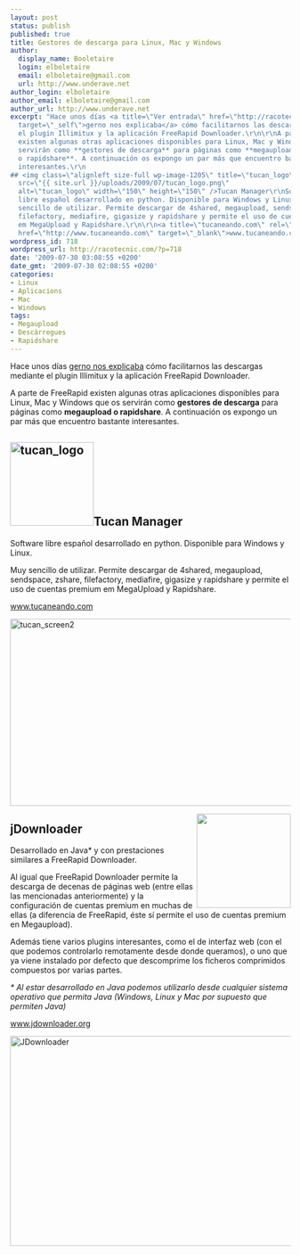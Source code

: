```yaml
---
layout: post
status: publish
published: true
title: Gestores de descarga para Linux, Mac y Windows
author:
  display_name: Booletaire
  login: elboletaire
  email: elboletaire@gmail.com
  url: http://www.underave.net
author_login: elboletaire
author_email: elboletaire@gmail.com
author_url: http://www.underave.net
excerpt: "Hace unos días <a title=\"Ver entrada\" href=\"http://racotecnic.com/2009/06/illimitux-i-freerapid-downloader-fem-les-descarregues-mes-comodes/\"
  target=\"_self\">gerno nos explicaba</a> cómo facilitarnos las descargas mediante
  el plugin Illimitux y la aplicación FreeRapid Downloader.\r\n\r\nA parte de FreeRapid
  existen algunas otras aplicaciones disponibles para Linux, Mac y Windows que os
  servirán como **gestores de descarga** para páginas como **megaupload
  o rapidshare**. A continuación os expongo un par más que encuentro bastante
  interesantes.\r\n
## <img class=\"alignleft size-full wp-image-1205\" title=\"tucan_logo\"
  src=\"{{ site.url }}/uploads/2009/07/tucan_logo.png\"
  alt=\"tucan_logo\" width=\"150\" height=\"150\" />Tucan Manager\r\nSoftware
  libre español desarrollado en python. Disponible para Windows y Linux.\r\n\r\nMuy
  sencillo de utilizar. Permite descargar de 4shared, megaupload, sendspace, zshare,
  filefactory, mediafire, gigasize y rapidshare y permite el uso de cuentas premium
  em MegaUpload y Rapidshare.\r\n\r\n<a title=\"tucaneando.com\" rel=\"nofollow\"
  href=\"http://www.tucaneando.com\" target=\"_blank\">www.tucaneando.com</a>\r\n\r\n"
wordpress_id: 718
wordpress_url: http://racotecnic.com/?p=718
date: '2009-07-30 03:08:55 +0200'
date_gmt: '2009-07-30 02:08:55 +0200'
categories:
- Linux
- Aplicacions
- Mac
- Windows
tags:
- Megaupload
- Descàrregues
- Rapidshare
---
```


Hace unos días <a title="Ver entrada" href="http://racotecnic.com/2009/06/illimitux-i-freerapid-downloader-fem-les-descarregues-mes-comodes/" target="_self">gerno nos explicaba</a> cómo facilitarnos las descargas mediante el plugin Illimitux y la aplicación FreeRapid Downloader.

A parte de FreeRapid existen algunas otras aplicaciones disponibles para Linux, Mac y Windows que os servirán como **gestores de descarga** para páginas como **megaupload o rapidshare**. A continuación os expongo un par más que encuentro bastante interesantes.

## <img class="alignleft size-full wp-image-1205" title="tucan_logo" src="{{ site.url }}/uploads/2009/07/tucan_logo.png" alt="tucan_logo" width="150" height="150" />Tucan Manager

Software libre español desarrollado en python. Disponible para Windows y Linux.

Muy sencillo de utilizar. Permite descargar de 4shared, megaupload, sendspace, zshare, filefactory, mediafire, gigasize y rapidshare y permite el uso de cuentas premium em MegaUpload y Rapidshare.

<a title="tucaneando.com" rel="nofollow" href="http://www.tucaneando.com" target="_blank">www.tucaneando.com</a>

<a id="more"></a><a id="more-718"></a>

<img class="aligncenter size-full wp-image-1206" title="tucan_screen2" src="{{ site.url }}/uploads/2009/07/tucan_screen2.png" alt="tucan_screen2" width="579" height="336" />

<a href="http://jdownloader.org/_media/knowledge/wiki/jdownloader.png?w=150"><img class="alignnone" title="JDownloader logo" src="http://jdownloader.org/_media/knowledge/wiki/jdownloader.png?w=150" alt="" width="169" height="169" align="right" /></a>

## jDownloader

Desarrollado en Java* y con prestaciones similares a FreeRapid Downloader.

Al igual que FreeRapid Downloader permite la descarga de decenas de páginas web (entre ellas las mencionadas anteriormente) y la configuración de cuentas premium en muchas de ellas (a diferencia de FreeRapid, éste sí permite el uso de cuentas premium en Megaupload).

Además tiene varios plugins interesantes, como el de interfaz web (con el que podemos controlarlo remotamente desde donde queramos), o uno que ya viene instalado por defecto que descomprime los ficheros comprimidos compuestos por varias partes.

<em>* Al estar desarrollado en Java podemos utilizarlo desde cualquier sistema operativo que permita Java (Windows, Linux y Mac por supuesto que permiten Java)</em>

<a title="JDownloader" rel="nofollow" href="http://www.jdownloader.org" target="_blank">www.jdownloader.org</a>

<a href="{{ site.url }}/uploads/2009/07/JDownloader.png"><img class="alignnone size-full wp-image-721" title="JDownloader" src="{{ site.url }}/uploads/2009/07/JDownloader.png" alt="JDownloader" width="589" height="377" /></a>

